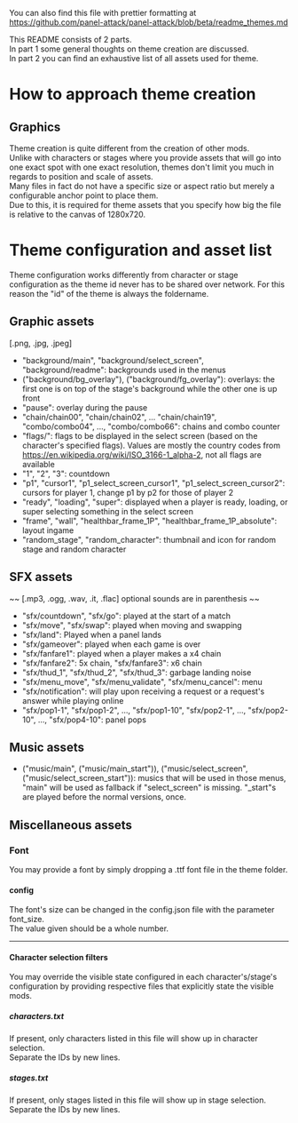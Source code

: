 You can also find this file with prettier formatting at https://github.com/panel-attack/panel-attack/blob/beta/readme_themes.md  

This README consists of 2 parts.  
In part 1 some general thoughts on theme creation are discussed.  
In part 2 you can find an exhaustive list of all assets used for theme.  

# How to approach theme creation

## Graphics 

Theme creation is quite different from the creation of other mods.  
Unlike with characters or stages where you provide assets that will go into one exact spot with one exact resolution, themes don't limit you much in regards to position and scale of assets.  
Many files in fact do not have a specific size or aspect ratio but merely a configurable anchor point to place them.  
Due to this, it is required for theme assets that you specify how big the file is relative to the canvas of 1280x720.  



# Theme configuration and asset list

Theme configuration works differently from character or stage configuration as the theme id never has to be shared over network.
For this reason the "id" of the theme is always the foldername.  

## Graphic assets

[.png, .jpg, .jpeg]

- "background/main", "background/select_screen", "background/readme": backgrounds used in the menus
- ("background/bg_overlay"), ("background/fg_overlay"): overlays: the first one is on top of the stage's background while the other one is up front
- "pause": overlay during the pause
- "chain/chain00", "chain/chain02", ... "chain/chain19", "combo/combo04", ..., "combo/combo66": chains and combo counter
- "flags/": flags to be displayed in the select screen (based on the character's specified flags). Values are mostly the country codes from https://en.wikipedia.org/wiki/ISO_3166-1_alpha-2, not all flags are available
- "1", "2", "3": countdown
- "p1", "cursor1", "p1_select_screen_cursor1", "p1_select_screen_cursor2": cursors for player 1, change p1 by p2 for those of player 2
- "ready", "loading", "super": displayed when a player is ready, loading, or super selecting something in the select screen
- "frame", "wall", "healthbar_frame_1P", "healthbar_frame_1P_absolute": layout ingame
- "random_stage", "random_character": thumbnail and icon for random stage and random character


## SFX assets

~~ [.mp3, .ogg, .wav, .it, .flac] optional sounds are in parenthesis ~~

- "sfx/countdown", "sfx/go": played at the start of a match
- "sfx/move", "sfx/swap": played when moving and swapping
- "sfx/land": Played when a panel lands
- "sfx/gameover": played when each game is over
- "sfx/fanfare1": played when a player makes a x4 chain
- "sfx/fanfare2": 5x chain, "sfx/fanfare3": x6 chain
- "sfx/thud_1", "sfx/thud_2", "sfx/thud_3": garbage landing noise
- "sfx/menu_move", "sfx/menu_validate", "sfx/menu_cancel": menu
- "sfx/notification": will play upon receiving a request or a request's answer while playing online
- "sfx/pop1-1", "sfx/pop1-2", ..., "sfx/pop1-10", "sfx/pop2-1", ..., "sfx/pop2-10", ..., "sfx/pop4-10": panel pops

## Music assets

- ("music/main", ("music/main_start")), ("music/select_screen", ("music/select_screen_start")): musics that will be used in those menus, "main" will be used as fallback if "select_screen" is missing. 
"_start"s are played before the normal versions, once.


## Miscellaneous assets

### Font

You may provide a font by simply dropping a .ttf font file in the theme folder.  

#### config

The font's size can be changed in the config.json file with the parameter font_size.  
The value given should be a whole number.

----

#### Character selection filters

You may override the visible state configured in each character's/stage's configuration by providing respective files that explicitly state the visible mods.

##### characters.txt

If present, only characters listed in this file will show up in character selection.  
Separate the IDs by new lines.

##### stages.txt

If present, only stages listed in this file will show up in stage selection.  
Separate the IDs by new lines.